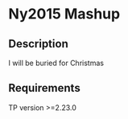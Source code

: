 # Ny2015 Mashup

## Description

I will be buried for Christmas

## Requirements

TP version >=2.23.0

